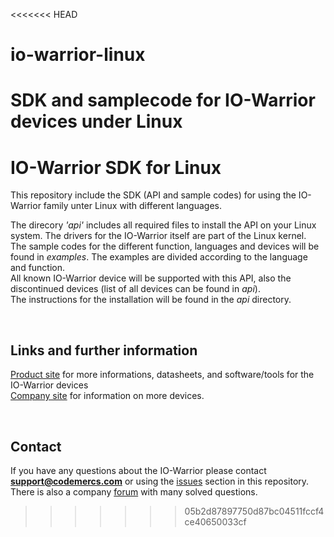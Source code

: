<<<<<<< HEAD
# io-warrior-linux
SDK and samplecode for IO-Warrior devices under Linux
=======
# IO-Warrior SDK for Linux
This repository include the SDK (API and sample codes) for using the IO-Warrior family unter Linux with different languages.  

The direcory *'api'* includes all required files to install the API on your Linux system. The drivers for the IO-Warrior itself are part of the Linux kernel.  
The sample codes for the different function, languages and devices will be found in *examples*. The examples are divided according to the language and function.  
All known IO-Warrior device will be supported with this API, also the discontinued devices (list of all devices can be found in *api*).  
The instructions for the installation will be found in the *api* directory.  


&nbsp;
## Links and further information
[Product site](https://codemercs.com/en/io) for more informations, datasheets, and software/tools for the IO-Warrior devices  
[Company site](https://www.codemercs.com) for information on more devices.

&nbsp;
## Contact
If you have any questions about the IO-Warrior please contact **support@codemercs.com** or using the [issues](https://github.com/codemercs-com/io-warrior-linux/issues) section in this repository. There is also a company [forum](https://forum.codemercs.com/) with many solved questions.
>>>>>>> 05b2d87897750d87bc04511fccf4ce40650033cf

